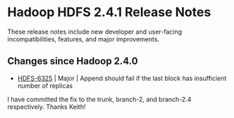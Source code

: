 # Hadoop HDFS 2.4.1 Release Notes

These release notes include new developer and user-facing incompatibilities, features, and major improvements.

## Changes since Hadoop 2.4.0

* [HDFS-6325](https://issues.apache.org/jira/browse/HDFS-6325) | Major | Append should fail if the last block has insufficient number of replicas

I have committed the fix to the trunk, branch-2, and branch-2.4 respectively. Thanks Keith!



